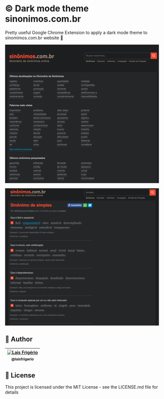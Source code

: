 # ©️ Dark mode theme sinonimos.com.br

Pretty useful Google Chrome Extension to apply a dark mode theme to sinomimos.com.br website 🤍

<p align="center">
  <a><img src="./screenshots/home-screen.png" alt="Home screen with dark mode theme" title="Home screen with dark mode theme"></a>
</p>

<p align="center">
  <a><img src="./screenshots/details-screen.png" alt="Synonyms details screen with dark mode theme" title="Synonyms details screen with dark mode theme"></a>
</p>

## 👩 Author

| [<img src="https://avatars.githubusercontent.com/u/20709086?v=4" width="100px;" alt="Lais Frigério"/><br /><sub><b>@laisfrigerio</b></sub>](https://github.com/laisfrigerio)<br /> |
| :---: |

## 📄 License

This project is licensed under the MIT License - see the LICENSE.md file for details
